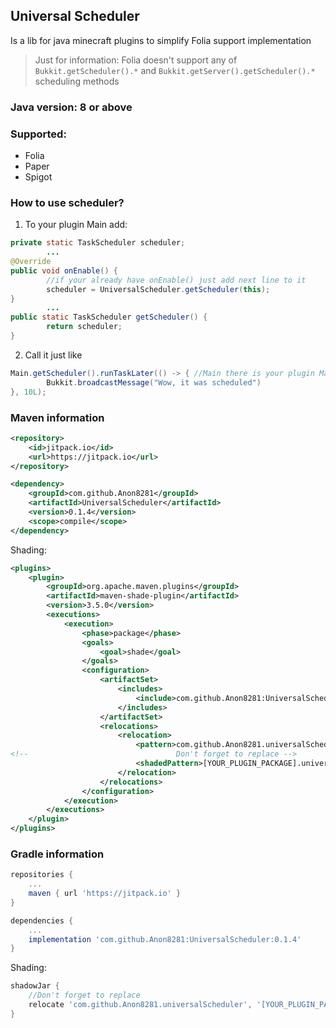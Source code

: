## Universal Scheduler

Is a lib for java minecraft plugins to simplify Folia support implementation
> Just for information: Folia doesn't support any of `Bukkit.getScheduler().*` and `Bukkit.getServer().getScheduler().*`
> scheduling methods
 
### Java version: 8 or above

### Supported:

- Folia
- Paper
- Spigot

### How to use scheduler?

1. To your plugin Main add:

```java
private static TaskScheduler scheduler;
        ...
@Override
public void onEnable() {
        //if your already have onEnable() just add next line to it
        scheduler = UniversalScheduler.getScheduler(this);
}
        ...
public static TaskScheduler getScheduler() {
        return scheduler;
}
```

2. Call it just like

```java
Main.getScheduler().runTaskLater(() -> { //Main there is your plugin Main
        Bukkit.broadcastMessage("Wow, it was scheduled")
}, 10L);
```

### Maven information

```xml
<repository>
    <id>jitpack.io</id>
    <url>https://jitpack.io</url>
</repository>
```

```xml
<dependency>
    <groupId>com.github.Anon8281</groupId>
    <artifactId>UniversalScheduler</artifactId>
    <version>0.1.4</version>
    <scope>compile</scope>
</dependency>
 ```

Shading:

```xml
<plugins>
    <plugin>
        <groupId>org.apache.maven.plugins</groupId>
        <artifactId>maven-shade-plugin</artifactId>
        <version>3.5.0</version>
        <executions>
            <execution>
                <phase>package</phase>
                <goals>
                    <goal>shade</goal>
                </goals>
                <configuration>
                    <artifactSet>
                        <includes>
                            <include>com.github.Anon8281:UniversalScheduler</include>
                        </includes>
                    </artifactSet>
                    <relocations>
                        <relocation>
                            <pattern>com.github.Anon8281.universalScheduler</pattern>
<!--                                 Don't forget to replace -->
                            <shadedPattern>[YOUR_PLUGIN_PACKAGE].universalScheduler</shadedPattern>
                        </relocation>
                    </relocations>
                </configuration>
            </execution>
        </executions>
    </plugin>
</plugins>
```

### Gradle information
```groovy
repositories {
    ...
    maven { url 'https://jitpack.io' }
}
```
```groovy
dependencies {
    ...
    implementation 'com.github.Anon8281:UniversalScheduler:0.1.4'
}
```
Shading:
```groovy
shadowJar {
    //Don't forget to replace
    relocate 'com.github.Anon8281.universalScheduler', '[YOUR_PLUGIN_PACKAGE].universalScheduler' 
}
```
